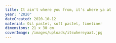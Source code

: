 ```yaml
---
title: It ain't where you from, it's where ya at
year: "2020"
dateCreated: 2020-10-12
material: Oil pastel, soft pastel, fineliner
dimensions: 21 x 30 cm
coverImage: /images/uploads/itswhereyaat.jpg
---
```

